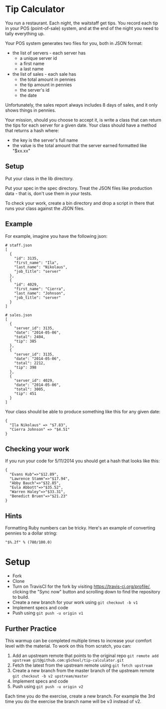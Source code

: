 # Tip Calculator

You run a restaurant.  Each night, the waitstaff get tips.  You record each tip in your POS (point-of-sale) system,
and at the end of the night you need to tally everything up.

Your POS system generates two files for you, both in JSON format:

* the list of servers - each server has
    * a unique server id
    * a first name
    * a last name
* the list of sales - each sale has
    * the total amount in pennies
    * the tip amount in pennies
    * the server's id
    * the date

Unfortunately, the sales report always includes 8 days of sales, and it only shows things in pennies.

Your mission, should you choose to accept it, is write a class that can return the tips for each server for a given date.
Your class should have a method that returns a hash where:

* the key is the server's full name
* the value is the total amount that the server earned formatted like "$xx.xx"

## Setup

Put your class in the lib directory.

Put your spec in the spec directory.  Treat the JSON files like production data - that is, don't use them in your tests.

To check your work, create a bin directory and drop a script in there that runs your class against the JSON files.

## Example

For example, imagine you have the following json:

    # staff.json
    [
      {
        "id": 3135,
        "first_name": "Ila",
        "last_name": "Nikolaus",
        "job_title": "server"
      },
      {
        "id": 4029,
        "first_name": "Cierra",
        "last_name": "Johnson",
        "job_title": "server"
      }
    ]

    # sales.json
    [
      {
        "server_id": 3135,
        "date": "2014-05-06",
        "total": 2404,
        "tip": 385
      },
      {
        "server_id": 3135,
        "date": "2014-05-06",
        "total": 2212,
        "tip": 398
      },
      {
        "server_id": 4029,
        "date": "2014-05-06",
        "total": 3005,
        "tip": 451
      }
    ]

Your class should be able to produce something like this for any given date:

    {
      "Ila Nikolaus" => "$7.83",
      "Cierra Johnson" => "$4.51"
    }

## Checking your work

If you run your code for 5/11/2014 you should get a hash that looks like this:

    {
      "Evans Kub"=>"$12.89",
      "Lawrence Stamm"=>"$17.94",
      "Abby Bauch"=>"$32.85",
      "Eula Abbott"=>"$35.52",
      "Warren Haley"=>"$33.31",
      "Benedict Bruen"=>"$21.23"
    }

## Hints

Formatting Ruby numbers can be tricky.  Here's an example of converting pennies to a dollar string:

    "$%.2f" % (780/100.0)

# Setup

* Fork
* Clone
* Turn on TravisCI for the fork by
  visiting https://travis-ci.org/profile/<github user name>, clicking the "Sync now" button
  and scrolling down to find the repository to build.
* Create a new branch for your work using `git checkout -b v1`
* Implement specs and code
* Push using `git push -u origin v1`

## Further Practice

This warmup can be completed multiple times to increase your comfort level with the material.
To work on this from scratch, you can:

1. Add an upstream remote that points to the original repo `git remote add upstream git@github.com:gSchool/tip-calculator.git`
1. Fetch the latest from the upstream remote using `git fetch upstream`
1. Create a new branch from the master branch of the upstream remote `git checkout -b v2 upstream/master`
1. Implement specs and code
1. Push using `git push -u origin v2`

Each time you do the exercise, create a new branch. For example the 3rd time you do the exercise the branch
name will be v3 instead of v2.
